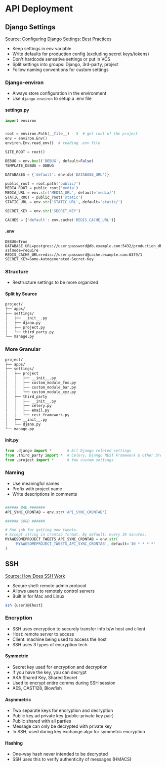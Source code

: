 # API Deployment

## Django Settings

[Source: Configuring Django Settings: Best Practices](https://djangostars.com/blog/configuring-django-settings-best-practices/)

- Keep settings in env variable
- Write defaults for production config (excluding secret keys/tokens)
- Don't hardcode sensative settings or put in VCS
- Split settings into groups: Django, 3rd-party, project
- Follow naming conventions for custom settings

### Django-environ

- Always store configuration in the environment
- Use `django-environ` to setup a .env file

#### settings.py

```python
import environ


root = environ.Path(__file__) - 3  # get root of the project
env = environ.Env()
environ.Env.read_env()  # reading .env file

SITE_ROOT = root()

DEBUG = env.bool('DEBUG', default=False)
TEMPLATE_DEBUG = DEBUG

DATABASES = {'default': env.db('DATABASE_URL')}

public_root = root.path('public/')
MEDIA_ROOT = public_root('media')
MEDIA_URL = env.str('MEDIA_URL', default='media/')
STATIC_ROOT = public_root('static')
STATIC_URL = env.str('STATIC_URL', default='static/')

SECRET_KEY = env.str('SECRET_KEY')

CACHES = {'default': env.cache('REDIS_CACHE_URL')}
```

#### .env

```text
DEBUG=True
DATABASE_URL=postgres://user:password@db.example.com:5432/production_db?sslmode=require
REDIS_CACHE_URL=redis://user:password@cache.example.com:6379/1
SECRET_KEY=Some-Autogenerated-Secret-Key
```

### Structure

- Restructure settings to be more organized

#### Split by Source

```bash
project/
├── apps/
├── settings/
│   ├── __init__.py
│   ├── djano.py
│   ├── project.py
│   └── third_party.py
└── manage.py
```

### More Granular

```bash
project/
├── apps/
├── settings/
│   ├── project
│   │   ├── __init__.py
│   │   ├── custom_module_foo.py
│   │   ├── custom_module_bar.py
│   │   └── custom_module_xyz.py
│   ├── third_party
│   │   ├── __init__.py
│   │   ├── celery.py
│   │   ├── email.py
│   │   └── rest_framework.py
│   ├── __init__.py
│   └── djano.py
└── manage.py
```

#### __init__.py

```python
from .django import *       # All Django related settings
from .third_party import *  # Celery, Django REST Framework & other 3rd parties
from .project import *      # You custom settings
```

### Naming

- Use meaningful names
- Prefix with project name
- Write descriptions in comments

```python

###### BAD #######
API_SYNC_CRONTAB = env.str('API_SYNC_CRONTAB')

###### GOOD ######

# Run job for getting new tweets.
# Accept string in crontab format. By default: every 30 minutes.
MYAWESOMEPROJECT_TWEETS_API_SYNC_CRONTAB = env.str(
    'MYAWESOMEPROJECT_TWEETS_API_SYNC_CRONTAB', default='30 * * * *'
)
```

## SSH

[Source: How Does SSH Work](https://www.hostinger.com/tutorials/ssh-tutorial-how-does-ssh-work)

- Secure shell: remote admin protocol
- Allows users to remotely control servers
- Built in for Mac and Linux

```bash
ssh {user}@{host}
```

### Encryption

- SSH uses encryption to securely transfer info b/w host and client
- Host: remote server to access
- Client: machine being used to access the host
- SSH uses 3 types of encryption tech

#### Symmetric

- Secret key used for encryption and decryption
- If you have the key, you can decrypt
- AKA Shared Key, Shared Secret
- Used to encrypt entire comms during SSH session
- AES, CAST128, Blowfish

#### Asymmetric

- Two separate keys for encryption and decryption
- Public key ad private key (public-private key pair)
- Public shared with all parties
- Message can only be decrypted with private key
- In SSH, used during key exchange algo for symmetric encryption

#### Hashing

- One-way hash never intended to be decrypted
- SSH uses this to verify authenticity of messages (HMACS)
